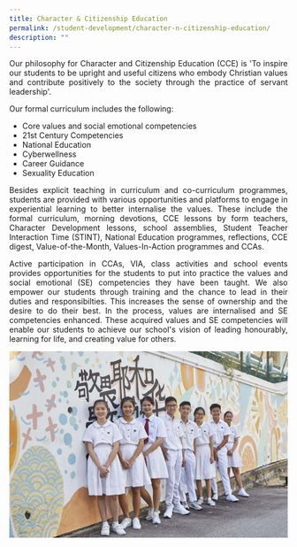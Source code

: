 ```yaml
---
title: Character & Citizenship Education
permalink: /student-development/character-n-citizenship-education/
description: ""
---
```

<p align="justify">
Our philosophy for Character and Citizenship Education (CCE) is 'To inspire our students to be upright and useful citizens who embody Christian values and contribute positively to the society through the practice of servant leadership'.</p>

Our formal curriculum includes the following:
* Core values and social emotional competencies<br>
* 21st Century Competencies<br>
* National Education<br>
* Cyberwellness<br>
* Career Guidance<br>
* Sexuality Education<br>

<p align="justify">
Besides explicit teaching in curriculum and co-curriculum programmes, students are provided with various opportunities and platforms to engage in experiential learning to better internalise the values. These include the formal curriculum, morning devotions, CCE lessons by form teachers, Character Development lessons, school assemblies, Student Teacher Interaction Time (STINT), National Education programmes, reflections, CCE digest, Value-of-the-Month, Values-In-Action programmes and CCAs.</p>

<p align="justify">
Active participation in CCAs, VIA, class activities and school events provides opportunities for the students to put into practice the values and social emotional (SE) competencies they have been taught. 
We also empower our students through training and the chance to lead in their duties and responsibilties. This increases the sense of ownership and the desire to do their best. In the process, values are internalised and SE competencies enhanced.
These acquired values and SE competencies will enable our students to achieve our school's vision of leading honourably, learning for life, and creating value for others.</p>

![](/images/Student%20Development/CCE/CCE.jpg)